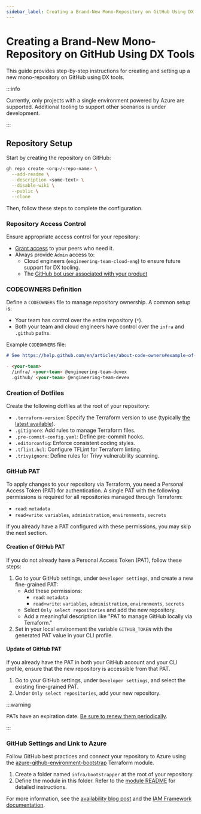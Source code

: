 ```yaml
---
sidebar_label: Creating a Brand-New Mono-Repository on GitHub Using DX Tools
---
```


# Creating a Brand-New Mono-Repository on GitHub Using DX Tools

This guide provides step-by-step instructions for creating and setting up a new
mono-repository on GitHub using DX tools.

:::info

Currently, only projects with a single environment powered by Azure are
supported. Additional tooling to support other scenarios is under development.

:::

## Repository Setup

Start by creating the repository on GitHub:

```bash
gh repo create <org>/<repo-name> \
  --add-readme \
  --description <some-text> \
  --disable-wiki \
  --public \
  --clone
```

Then, follow these steps to complete the configuration.

### Repository Access Control

Ensure appropriate access control for your repository:

- [Grant access](https://pagopa.atlassian.net/wiki/search?text=github%20gestione%20utenze)
  to your peers who need it.
- Always provide `Admin` access to:
  - Cloud engineers (`engineering-team-cloud-eng`) to ensure future support for
    DX tooling.
  - The
    [GitHub bot user associated with your product](https://pagopa.atlassian.net/wiki/search?text=github%20bot%20for%20projects)

### CODEOWNERS Definition

Define a `CODEOWNERS` file to manage repository ownership. A common setup is:

- Your team has control over the entire repository (`*`).
- Both your team and cloud engineers have control over the `infra` and `.github`
  paths.

Example `CODEOWNERS` file:

```md
# See https://help.github.com/en/articles/about-code-owners#example-of-a-codeowners-file

- <your-team>
  /infra/ <your-team> @engineering-team-devex 
  .github/ <your-team> @engineering-team-devex
```

### Creation of Dotfiles

Create the following dotfiles at the root of your repository:

- `.terraform-version`: Specify the Terraform version to use (typically
  [the latest available](https://developer.hashicorp.com/terraform/install?product_intent=terraform)).
- `.gitignore`: Add rules to manage Terraform files.
- `.pre-commit-config.yaml`: Define pre-commit hooks.
- `.editorconfig`: Enforce consistent coding styles.
- `.tflint.hcl`: Configure TFLint for Terraform linting.
- `.trivyignore`: Define rules for Trivy vulnerability scanning.

### GitHub PAT

To apply changes to your repository via Terraform, you need a Personal Access
Token (PAT) for authentication. A single PAT with the following permissions is
required for all repositories managed through Terraform:

- `read`: `metadata`
- `read+write`: `variables`, `administration`, `environments`, `secrets`

If you already have a PAT configured with these permissions, you may skip the
next section.

#### Creation of GitHub PAT

If you do not already have a Personal Access Token (PAT), follow these steps:

1. Go to your GitHub settings, under `Developer settings`, and create a new
   fine-grained PAT:
   - Add these permissions:
     - `read`: `metadata`
     - `read+write`: `variables`, `administration`, `environments`, `secrets`
   - Select `Only select repositories` and add the new repository.
   - Add a meaningful description like "PAT to manage GitHub locally via
     Terraform."
2. Set in your local environment the variable `GITHUB_TOKEN` with the generated
   PAT value in your CLI profile.

#### Update of GitHub PAT

If you already have the PAT in both your GitHub account and your CLI profile,
ensure that the new repository is accessible from that PAT.

1. Go to your GitHub settings, under `Developer settings`, and select the
   existing fine-grained PAT.
2. Under `Only select repositories`, add your new repository.

:::warning

PATs have an expiration date.
[Be sure to renew them periodically](https://pagopa.atlassian.net/wiki/search?text=github%20bot%20pat).

:::

### GitHub Settings and Link to Azure

Follow GitHub best practices and connect your repository to Azure using the
[azure-github-environment-bootstrap](https://registry.terraform.io/modules/pagopa-dx/azure-github-environment-bootstrap/azurerm/latest)
Terraform module.

1. Create a folder named `infra/bootstrapper` at the root of your repository.
2. Define the module in this folder. Refer to the
   [module README](https://registry.terraform.io/modules/pagopa-dx/azure-github-environment-bootstrap/azurerm/latest?tab=readme)
   for detailed instructions.

For more information, see the
[availability blog post](../articles/azure-github-environment-bootstrap.md) and
the [IAM Framework documentation](./azure/azure-iam.md).
